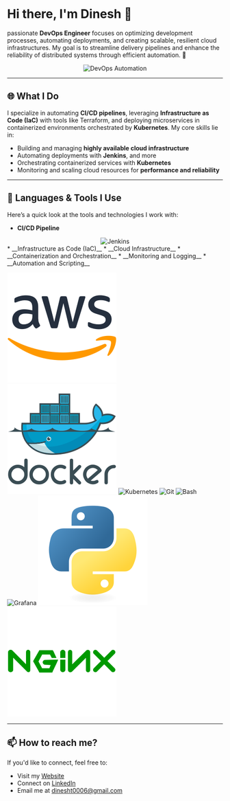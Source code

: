 # Hi there, I'm Dinesh 👋

 passionate **DevOps Engineer** focuses on optimizing development processes, automating deployments, and creating scalable, resilient cloud infrastructures. My goal is to streamline delivery pipelines and enhance the reliability of distributed systems through efficient automation. 🚀


<div align="center">
  <img src="https://media.giphy.com/media/qgQUggAC3Pfv687qPC/giphy.gif" alt="DevOps Automation" width="200" height="200"/>
</div>

---

## 🌐 What I Do

I specialize in automating **CI/CD pipelines**, leveraging **Infrastructure as Code (IaC)** with tools like Terraform, and deploying microservices in containerized environments orchestrated by **Kubernetes**. My core skills lie in:

- Building and managing **highly available cloud infrastructure**
- Automating deployments with **Jenkins**, and more
- Orchestrating containerized services with **Kubernetes**
- Monitoring and scaling cloud resources for **performance and reliability**

---

## 🔧 Languages & Tools I Use

Here’s a quick look at the tools and technologies I work with:

* __CI/CD Pipeline__
     
<div align="center">
  <img src="[https://media.giphy.com/media/qgQUggAC3Pfv687qPC/giphy.gif](https://automatenow.io/test-automation-with-jenkins/)" alt="Jenkins" width="100" height="100"/>
</div>
* __Infrastructure as Code (IaC)__
* __Cloud Infrastructure__
* __Containerization and Orchestration__
* __Monitoring and Logging__
* __Automation and Scripting__

![AWS](https://raw.githubusercontent.com/devicons/devicon/master/icons/amazonwebservices/amazonwebservices-original-wordmark.svg) 
![Docker](https://raw.githubusercontent.com/devicons/devicon/master/icons/docker/docker-original-wordmark.svg) 
![Kubernetes](https://www.vectorlogo.zone/logos/kubernetes/kubernetes-icon.svg) 
![Git](https://www.vectorlogo.zone/logos/git-scm/git-scm-icon.svg) 
![Bash](https://www.vectorlogo.zone/logos/gnu_bash/gnu_bash-icon.svg) 
![Grafana](https://www.vectorlogo.zone/logos/grafana/grafana-icon.svg) 
![Python](https://raw.githubusercontent.com/devicons/devicon/master/icons/python/python-original.svg) 
![NGINX](https://raw.githubusercontent.com/devicons/devicon/master/icons/nginx/nginx-original.svg) 

---


## 📫 How to reach me?

If you'd like to connect, feel free to:

- Visit my [Website]()
- Connect on [LinkedIn](https://www.linkedin.com/in/dinesht-0006-/)
- Email me at [dinesht0006@gmail.com](mailto:dinesht0006@gmail.com)


